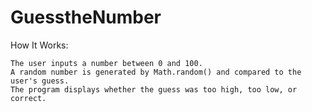 # GuesstheNumber
How It Works:

    The user inputs a number between 0 and 100.
    A random number is generated by Math.random() and compared to the user's guess.
    The program displays whether the guess was too high, too low, or correct.

